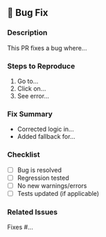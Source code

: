 ## :bug: Bug Fix

### Description

<!-- Describe the bug and how it's fixed -->

This PR fixes a bug where...

### Steps to Reproduce

<!-- Optional: describe how the bug was triggered -->

1. Go to...
2. Click on...
3. See error...

### Fix Summary

<!-- Explain what was changed to fix the issue -->

- Corrected logic in...
- Added fallback for...

### Checklist

- [ ] Bug is resolved
- [ ] Regression tested
- [ ] No new warnings/errors
- [ ] Tests updated (if applicable)

### Related Issues

Fixes #...
